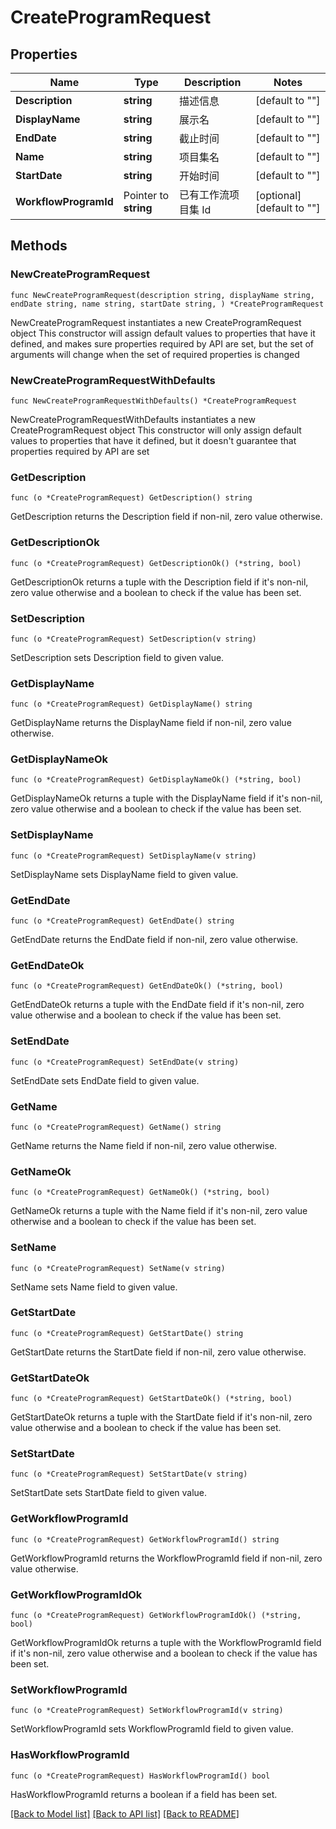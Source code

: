 # CreateProgramRequest

## Properties

Name | Type | Description | Notes
------------ | ------------- | ------------- | -------------
**Description** | **string** | 描述信息 | [default to ""]
**DisplayName** | **string** | 展示名 | [default to ""]
**EndDate** | **string** | 截止时间 | [default to ""]
**Name** | **string** | 项目集名 | [default to ""]
**StartDate** | **string** | 开始时间 | [default to ""]
**WorkflowProgramId** | Pointer to **string** | 已有工作流项目集 Id | [optional] [default to ""]

## Methods

### NewCreateProgramRequest

`func NewCreateProgramRequest(description string, displayName string, endDate string, name string, startDate string, ) *CreateProgramRequest`

NewCreateProgramRequest instantiates a new CreateProgramRequest object
This constructor will assign default values to properties that have it defined,
and makes sure properties required by API are set, but the set of arguments
will change when the set of required properties is changed

### NewCreateProgramRequestWithDefaults

`func NewCreateProgramRequestWithDefaults() *CreateProgramRequest`

NewCreateProgramRequestWithDefaults instantiates a new CreateProgramRequest object
This constructor will only assign default values to properties that have it defined,
but it doesn't guarantee that properties required by API are set

### GetDescription

`func (o *CreateProgramRequest) GetDescription() string`

GetDescription returns the Description field if non-nil, zero value otherwise.

### GetDescriptionOk

`func (o *CreateProgramRequest) GetDescriptionOk() (*string, bool)`

GetDescriptionOk returns a tuple with the Description field if it's non-nil, zero value otherwise
and a boolean to check if the value has been set.

### SetDescription

`func (o *CreateProgramRequest) SetDescription(v string)`

SetDescription sets Description field to given value.


### GetDisplayName

`func (o *CreateProgramRequest) GetDisplayName() string`

GetDisplayName returns the DisplayName field if non-nil, zero value otherwise.

### GetDisplayNameOk

`func (o *CreateProgramRequest) GetDisplayNameOk() (*string, bool)`

GetDisplayNameOk returns a tuple with the DisplayName field if it's non-nil, zero value otherwise
and a boolean to check if the value has been set.

### SetDisplayName

`func (o *CreateProgramRequest) SetDisplayName(v string)`

SetDisplayName sets DisplayName field to given value.


### GetEndDate

`func (o *CreateProgramRequest) GetEndDate() string`

GetEndDate returns the EndDate field if non-nil, zero value otherwise.

### GetEndDateOk

`func (o *CreateProgramRequest) GetEndDateOk() (*string, bool)`

GetEndDateOk returns a tuple with the EndDate field if it's non-nil, zero value otherwise
and a boolean to check if the value has been set.

### SetEndDate

`func (o *CreateProgramRequest) SetEndDate(v string)`

SetEndDate sets EndDate field to given value.


### GetName

`func (o *CreateProgramRequest) GetName() string`

GetName returns the Name field if non-nil, zero value otherwise.

### GetNameOk

`func (o *CreateProgramRequest) GetNameOk() (*string, bool)`

GetNameOk returns a tuple with the Name field if it's non-nil, zero value otherwise
and a boolean to check if the value has been set.

### SetName

`func (o *CreateProgramRequest) SetName(v string)`

SetName sets Name field to given value.


### GetStartDate

`func (o *CreateProgramRequest) GetStartDate() string`

GetStartDate returns the StartDate field if non-nil, zero value otherwise.

### GetStartDateOk

`func (o *CreateProgramRequest) GetStartDateOk() (*string, bool)`

GetStartDateOk returns a tuple with the StartDate field if it's non-nil, zero value otherwise
and a boolean to check if the value has been set.

### SetStartDate

`func (o *CreateProgramRequest) SetStartDate(v string)`

SetStartDate sets StartDate field to given value.


### GetWorkflowProgramId

`func (o *CreateProgramRequest) GetWorkflowProgramId() string`

GetWorkflowProgramId returns the WorkflowProgramId field if non-nil, zero value otherwise.

### GetWorkflowProgramIdOk

`func (o *CreateProgramRequest) GetWorkflowProgramIdOk() (*string, bool)`

GetWorkflowProgramIdOk returns a tuple with the WorkflowProgramId field if it's non-nil, zero value otherwise
and a boolean to check if the value has been set.

### SetWorkflowProgramId

`func (o *CreateProgramRequest) SetWorkflowProgramId(v string)`

SetWorkflowProgramId sets WorkflowProgramId field to given value.

### HasWorkflowProgramId

`func (o *CreateProgramRequest) HasWorkflowProgramId() bool`

HasWorkflowProgramId returns a boolean if a field has been set.


[[Back to Model list]](../README.md#documentation-for-models) [[Back to API list]](../README.md#documentation-for-api-endpoints) [[Back to README]](../README.md)


